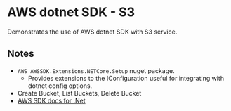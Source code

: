 # AWS dotnet SDK - S3
Demonstrates the use of AWS dotnet SDK with S3 service.

## Notes

* ```AWS AWSSDK.Extensions.NETCore.Setup``` nuget package.
  - Provides extensions to the IConfiguration useful for integrating with dotnet config options.
* Create Bucket, List Buckets, Delete Bucket
* [AWS SDK docs for .Net](https://docs.aws.amazon.com/sdkfornet/v3/apidocs/index.html)

